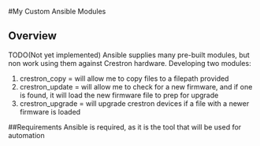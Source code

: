#My Custom Ansible Modules

## Overview
TODO(Not yet implemented)
Ansible supplies many pre-built modules, but non work using them against Crestron hardware.  Developing two modules:
1. crestron_copy = will allow me to copy files to a filepath provided 
2. crestron_update = will allow me to check for a new firmware, and if one is found, it will load the new firmware file to prep for upgrade
3. crestron_upgrade = will upgrade crestron devices if a file with a newer firmware is loaded

##Requirements
Ansible is required, as it is the tool that will be used for automation
